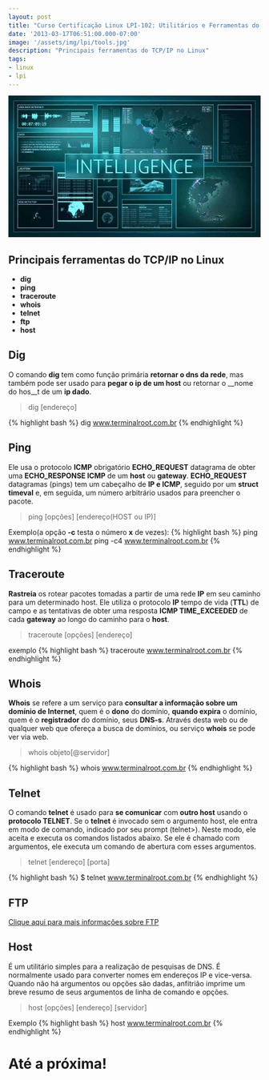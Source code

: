```yaml
---
layout: post
title: "Curso Certificação Linux LPI-102: Utilitários e Ferramentas do TCP/IP"
date: '2013-03-17T06:51:00.000-07:00'
image: '/assets/img/lpi/tools.jpg'
description: "Principais ferramentas do TCP/IP no Linux"
tags:
- linux
- lpi
---
```

![Curso Certificação Linux LPI-102: Utilitários e Ferramentas do TCP/IP](/assets/img/lpi/tools.jpg "Curso Certificação Linux LPI-102: Utilitários e Ferramentas do TCP/IP")

## Principais ferramentas do TCP/IP no Linux
* __dig__
* __ping__
* __traceroute__
* __whois__
* __telnet__
* __ftp__
* __host__

## Dig

O comando __dig__ tem como função primária __retornar o dns da rede__, mas também pode ser usado para __pegar o ip de um host__ ou retornar o __nome do hos__t de um __ip dado__.

> dig [endereço]



<script async src="https://pagead2.googlesyndication.com/pagead/js/adsbygoogle.js"></script>

<!-- Informat -->
<ins class="adsbygoogle"
     style="display:block"
     data-ad-client="ca-pub-2838251107855362"
     data-ad-slot="2327980059"
     data-ad-format="auto"
     data-full-width-responsive="true"></ins>

<script>
(adsbygoogle = window.adsbygoogle || []).push({});
</script>



{% highlight bash %}
dig www.terminalroot.com.br
{% endhighlight %}

## Ping

Ele usa o protocolo __ICMP__ obrigatório __ECHO_REQUEST__ datagrama de obter uma __ECHO_RESPONSE ICMP__ de um __host__ ou __gateway__. __ECHO_REQUEST__ datagramas (pings) tem um cabeçalho de __IP e ICMP__, seguido por um __struct timeval__ e, em seguida, um número arbitrário usados ​​para preencher o pacote.

> ping [opções] [endereço(HOST ou IP)]

Exemplo(a opção __-c__ testa o número __x__ de vezes):
{% highlight bash %}
ping www.terminalroot.com.br
ping -c4 www.terminalroot.com.br
{% endhighlight %}

## Traceroute

__Rastreia__ os rotear pacotes tomadas a partir de uma rede __IP__ em seu caminho para um determinado host. Ele utiliza o protocolo __IP__ tempo de vida (__TTL__) de campo e as tentativas de obter uma resposta __ICMP TIME_EXCEEDED__ de cada __gateway__ ao longo do caminho para o __host__.

> traceroute [opções] [endereço]

exemplo
{% highlight bash %}
traceroute www.terminalroot.com.br
{% endhighlight %}

## Whois

__Whois__ se refere a um serviço para __consultar a informação sobre um domínio de Internet__, quem é o __dono__ do domínio, __quando expira__ o domínio, quem é o __registrador__ do domínio, seus __DNS-s__. Através desta web ou de qualquer web que ofereça a busca de domínios, ou serviço __whois__ se pode ver via web.

> whois objeto[@servidor]

{% highlight bash %}
whois www.terminalroot.com.br
{% endhighlight %}

## Telnet
O comando __telnet__ é usado para __se comunicar__ com __outro host__ usando o __protocolo TELNET__. Se o __telnet__ é invocado sem o argumento host, ele entra em modo de comando, indicado por seu prompt (telnet>). Neste modo, ele aceita e executa os comandos listados abaixo. Se ele é chamado com argumentos, ele executa um comando de abertura com esses argumentos.

> telnet [endereço] [porta]



<script async src="https://pagead2.googlesyndication.com/pagead/js/adsbygoogle.js"></script>

<!-- Informat -->
<ins class="adsbygoogle"
     style="display:block"
     data-ad-client="ca-pub-2838251107855362"
     data-ad-slot="2327980059"
     data-ad-format="auto"
     data-full-width-responsive="true"></ins>

<script>
(adsbygoogle = window.adsbygoogle || []).push({});
</script>



{% highlight bash %}
$ telnet www.terminalroot.com.br
{% endhighlight %}

## FTP

[Clique aqui para mais informações sobre FTP](http://terminalroot.com.br/2015/01/utilizando-ftp-por-comando.html)

## Host
 
É um utilitário simples para a realização de pesquisas de DNS. É normalmente usado para converter nomes em endereços IP e vice-versa. Quando não há argumentos ou opções são dadas, anfitrião imprime um breve resumo de seus argumentos de linha de comando e opções.
 

> host [opções] [endereço] [servidor]

Exemplo
{% highlight bash %}
host www.terminalroot.com.br
{% endhighlight %}

# Até a próxima!

<script async src="https://pagead2.googlesyndication.com/pagead/js/adsbygoogle.js"></script>

<!-- Informat -->
<ins class="adsbygoogle"
 style="display:block"
 data-ad-client="ca-pub-2838251107855362"
 data-ad-slot="2327980059"
 data-ad-format="auto"
 data-full-width-responsive="true"></ins>

<script>
(adsbygoogle = window.adsbygoogle || []).push({});
</script>



